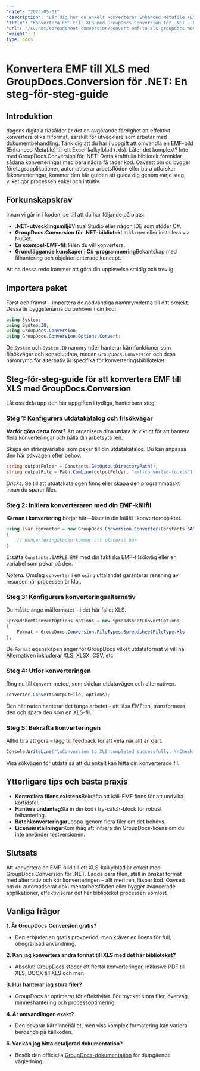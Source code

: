 ```yaml
---
"date": "2025-05-01"
"description": "Lär dig hur du enkelt konverterar Enhanced Metafile (EMF)-filer till Excel-format (.xls) med GroupDocs.Conversion för .NET. Följ den här omfattande guiden med kodexempel och bästa praxis."
"title": "Konvertera EMF till XLS med GroupDocs.Conversion för .NET - En steg-för-steg-guide"
"url": "/sv/net/spreadsheet-conversion/convert-emf-to-xls-groupdocs-net-guide/"
"weight": 1
type: docs
---
```

# Konvertera EMF till XLS med GroupDocs.Conversion för .NET: En steg-för-steg-guide

## Introduktion

dagens digitala tidsålder är det en avgörande färdighet att effektivt konvertera olika filformat, särskilt för utvecklare som arbetar med dokumentbehandling. Tänk dig att du har i uppgift att omvandla en EMF-bild (Enhanced Metafile) till ett Excel-kalkylblad (.xls). Låter det komplext? Inte med GroupDocs.Conversion för .NET! Detta kraftfulla bibliotek förenklar sådana konverteringar med bara några få rader kod. Oavsett om du bygger företagsapplikationer, automatiserar arbetsflöden eller bara utforskar filkonverteringar, kommer den här guiden att guida dig genom varje steg, vilket gör processen enkel och intuitiv.

## Förkunskapskrav

Innan vi går in i koden, se till att du har följande på plats:

- **.NET-utvecklingsmiljö**Visual Studio eller någon IDE som stöder C#.
- **GroupDocs.Conversion för .NET-bibliotek**Ladda ner eller installera via NuGet.
- **En exempel-EMF-fil**: Filen du vill konvertera.
- **Grundläggande kunskaper i C#-programmering**Bekantskap med filhantering och objektorienterade koncept.

Att ha dessa redo kommer att göra din upplevelse smidig och trevlig.

## Importera paket

Först och främst – importera de nödvändiga namnrymderna till ditt projekt. Dessa är byggstenarna du behöver i din kod:

```csharp
using System;
using System.IO;
using GroupDocs.Conversion;
using GroupDocs.Conversion.Options.Convert;
```

De `System` och `System.IO` namnrymder hanterar kärnfunktioner som filsökvägar och konsolutdata, medan `GroupDocs.Conversion` och dess namnrymd för alternativ är specifika för konverteringsbiblioteket.


## Steg-för-steg-guide för att konvertera EMF till XLS med GroupDocs.Conversion

Låt oss dela upp den här uppgiften i tydliga, hanterbara steg.

### Steg 1: Konfigurera utdatakatalog och filsökvägar

**Varför göra detta först?** Att organisera dina utdata är viktigt för att hantera flera konverteringar och hålla din arbetsyta ren.

Skapa en strängvariabel som pekar till din utdatakatalog. Du kan anpassa den här sökvägen efter behov.

```csharp
string outputFolder = Constants.GetOutputDirectoryPath();
string outputFile = Path.Combine(outputFolder, "emf-converted-to.xls");
```

*Dricks:* Se till att utdatakatalogen finns eller skapa den programmatiskt innan du sparar filer.


### Steg 2: Initiera konverteraren med din EMF-källfil

**Kärnan i konvertering** börjar här—läser in din källfil i konverterobjektet.

```csharp
using (var converter = new GroupDocs.Conversion.Converter(Constants.SAMPLE_EMF))
{
    // Konverteringskoden kommer att placeras här
}
```

Ersätta `Constants.SAMPLE_EMF` med din faktiska EMF-filsökväg eller en variabel som pekar på den.

*Notera:* Omslag `converter` i en `using` uttalandet garanterar rensning av resurser när processen är klar.


### Steg 3: Konfigurera konverteringsalternativ

Du måste ange målformatet – i det här fallet XLS.

```csharp
SpreadsheetConvertOptions options = new SpreadsheetConvertOptions
{
    Format = GroupDocs.Conversion.FileTypes.SpreadsheetFileType.Xls
};
```

De `Format` egenskapen anger för GroupDocs vilket utdataformat vi vill ha. Alternativen inkluderar XLS, XLSX, CSV, etc.


### Steg 4: Utför konverteringen

Ring nu till `Convert` metod, som skickar utdatavägen och alternativen.

```csharp
converter.Convert(outputFile, options);
```

Den här raden hanterar det tunga arbetet – att läsa EMF:en, transformera den och spara den som en XLS-fil.


### Steg 5: Bekräfta konverteringen

Alltid bra att göra – lägg till feedback för att veta när allt är klart.

```csharp
Console.WriteLine("\nConversion to XLS completed successfully. \nCheck output in {0}", outputFolder);
```

Visa sökvägen för utdata så att du enkelt kan hitta din konverterade fil.


## Ytterligare tips och bästa praxis

- **Kontrollera filens existens**Bekräfta att käll-EMF finns för att undvika körtidsfel.
- **Hantera undantag**Slå in din kod i try-catch-block för robust felhantering.
- **Batchkonverteringar**Loopa igenom flera filer om det behövs.
- **Licensinställningar**Kom ihåg att initiera din GroupDocs-licens om du inte använder testversionen.


## Slutsats

Att konvertera en EMF-bild till ett XLS-kalkylblad är enkelt med GroupDocs.Conversion för .NET. Ladda bara filen, ställ in önskat format med alternativ och kör konverteringen – allt med ren, läsbar kod. Oavsett om du automatiserar dokumentarbetsflöden eller bygger avancerade applikationer, effektiviserar det här biblioteket processen sömlöst.


## Vanliga frågor

**1. Är GroupDocs.Conversion gratis?**  

- Den erbjuder en gratis provperiod, men kräver en licens för full, obegränsad användning.

**2. Kan jag konvertera andra format till XLS med det här biblioteket?**  

- Absolut! GroupDocs stöder ett flertal konverteringar, inklusive PDF till XLS, DOCX till XLS och mer.

**3. Hur hanterar jag stora filer?**  

- GroupDocs är optimerat för effektivitet. För mycket stora filer, överväg minneshantering och processoptimering.

**4. Är omvandlingen exakt?**  

- Den bevarar kärninnehållet, men viss komplex formatering kan variera beroende på källkoden.

**5. Var kan jag hitta detaljerad dokumentation?**  

- Besök den officiella [GroupDocs-dokumentation](https://docs.groupdocs.com/conversion/net/) för djupgående vägledning.